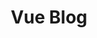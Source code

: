 ---
slug: "/vue-blog-home"
title: "Vue Blog"
descriptionMain: "A static blog built with Vue, Vuetify and SASS"
descriptionSecondary: "A simple blog with Modern Architecture tones, which includes a landing page, blog posts, an about page, buildings page and a contact form."
imageOne: ../assets/images/project-images/vue-blog/vue-blog-home.jpeg
imageTwo: ../assets/images/project-images/vue-blog/vue-blog-two.jpeg
imageThree: ../assets/images/project-images/vue-blog/vue-blog-three.jpeg
githubLink: "https://github.com/Ajsalemo/Vue.js-UI-Template"
websiteLink: "https://vue-blog-template.netlify.app/Home"
---